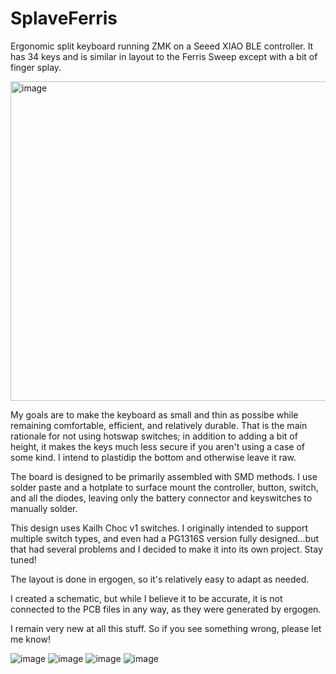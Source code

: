 # SplaveFerris
Ergonomic split keyboard running ZMK on a Seeed XIAO BLE controller. It has 34 keys and is similar in layout to the Ferris Sweep except with a bit of finger splay.

<img width="511" alt="image" src="https://github.com/user-attachments/assets/c75b4add-ea47-46eb-b4f4-95c860c0fa42" />

My goals are to make the keyboard as small and thin as possibe while remaining comfortable, efficient, and relatively durable. That is the main rationale for not using hotswap switches; in addition to adding a bit of height, it makes the keys much less secure if you aren't using a case of some kind. I intend to plastidip the bottom and otherwise leave it raw.

The board is designed to be primarily assembled with SMD methods. I use solder paste and a hotplate to surface mount the controller, button, switch, and all the diodes, leaving only the battery connector and keyswitches to manually solder.

This design uses Kailh Choc v1 switches. I originally intended to support multiple switch types, and even had a PG1316S version fully designed...but that had several problems and I decided to make it into its own project. Stay tuned!

The layout is done in ergogen, so it's relatively easy to adapt as needed.

I created a schematic, but while I believe it to be accurate, it is not connected to the PCB files in any way, as they were generated by ergogen.

I remain very new at all this stuff. So if you see something wrong, please let me know!


![image](https://github.com/user-attachments/assets/ee56e8e9-69ba-4faa-8a37-de3726d6ddba)
![image](https://github.com/user-attachments/assets/650c5116-e21a-479f-8ef4-50594794c6ef)
![image](https://github.com/user-attachments/assets/d6cf0c0a-8ccd-4f6f-9366-68c9e491f527)
![image](https://github.com/user-attachments/assets/e7134396-5d8f-468d-b41e-e40147e1f4cf)

